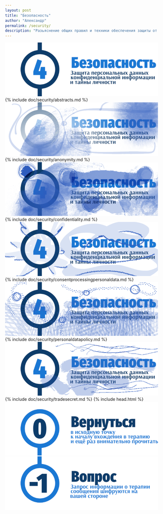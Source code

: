```yaml
---
layout: post
title: "Безопасность"
author: "Александр"
permalink: /security/
description: "Разьяснение общих правил и техники обеспечения защиты от третьих лиц частной жизни, личности и тайны клииентов"
---
```


![Введение в безопасную психотерапию](/_img/4.png)
{% include doc/security/abstracts.md %}
![Анонимность психотерапии](/_img/4-1.png)
{% include doc/security/anonymity.md %}
![Конфиденциальность психотеапии](/_img/4-2.png)
{% include doc/security/confidentiality.md %}
![Согласие на обработку персональных данных в психотерапии](/_img/4-3.png)
{% include doc/security/consentprocessingpersonaldata.md %}
![Политика обрабобтки персональных данных в психотерапии](/_img/4-4.png)
{% include doc/security/personaldatapolicy.md %}
![Коммерческкая тайна третьих лиц в психотерапии](/_img/4-5.png)
{% include doc/security/tradesecret.md %}
{% include head.html %}
<a href="/">![Psychotherapy for Russian-speaking IT professionals](/_img/0.png)</a>  
<a href="https://bit.ly/3yhBEb4" target=_blank>![Вопросы ответы для пациента психотерапевта](/_img/-1.png)</a>
